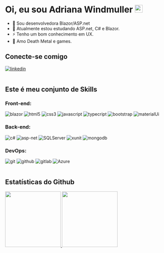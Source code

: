 # Oi, eu sou Adriana Windmuller <img src="https://media.giphy.com/media/hvRJCLFzcasrR4ia7z/giphy.gif" width="25px" alt="olá" >

- 🚀 Sou desenvolvedora Blazor/ASP.net
- 🌱 Atualmente estou estudando ASP.net, C# e Blazor.
- ⚡ Tenho um bom conhecimento em UX.
- 🤟 Amo Death Metal e games.

## **Conecte-se comigo**

<a href="https://www.linkedin.com/in/adrianawindmuller/">
<img alt="linkedin" src="https://img.shields.io/badge/LinkedIn-0077B5?style=for-the-badge&logo=linkedin&logoColor=white">
</a>
<br>
<br>

## **Este é meu conjunto de Skills**

### **Front-end:**

<div>
<img alt="blazor" src="https://img.shields.io/badge/BLAZOR-purple?style=for-the-badge&logo=blazor" />
  
<img alt="html5" src="https://img.shields.io/badge/HTML5-E34F26?style=for-the-badge&logo=html5&logoColor=white" />

<img alt="css3" src="https://img.shields.io/badge/CSS3-1572B6?style=for-the-badge&logo=css3&logoColor=white" />

<img alt="javascript" src="https://img.shields.io/badge/JavaScript-F7DF1E?style=for-the-badge&logo=javascript&logoColor=black" />

<img alt="typecript" src="https://img.shields.io/badge/TypeScript-007ACC?style=for-the-badge&logo=typescript&logoColor=white" />


<img alt="bootstrap" src="https://img.shields.io/badge/Bootstrap-563D7C?style=for-the-badge&logo=bootstrap&logoColor=white" />

<img alt="materialUi" src="https://img.shields.io/badge/Material--UI-0081CB?style=for-the-badge&logo=material-ui&logoColor=white" />
</div>

### **Back-end:**

<div>
<img alt="c#" src="https://img.shields.io/badge/C%23-239120?style=for-the-badge&logo=c-sharp&logoColor=white" />

<img alt="asp-net" src="https://img.shields.io/badge/ASP.NET-blue?style=for-the-badge" />

<img alt="SQLServer" src="https://img.shields.io/badge/Microsoft_SQL_Server-CC2927?style=for-the-badge&logo=microsoft-sql-server&logoColor=white" />

<img alt="xunit" src="https://img.shields.io/badge/xUnit-lightgrey?style=for-the-badge" />

<img alt="mongodb" src="https://img.shields.io/badge/MongoDB-4EA94B?style=for-the-badge&logo=mongodb&logoColor=white" />

</div>

### **DevOps:**

<div>
<img alt="git" src="https://img.shields.io/badge/git-%23F05033.svg?style=for-the-badge&logo=git&logoColor=white" />

<img alt="github" src="https://img.shields.io/badge/github-%23121011.svg?style=for-the-badge&logo=github&logoColor=white" />

<img alt="gitlab" src="https://img.shields.io/badge/GitLab-330F63?style=for-the-badge&logo=gitlab&logoColor=white" />
 
<img alt="Azure" src="https://img.shields.io/badge/Microsoft_Azure-0089D6?style=for-the-badge&logo=microsoft-azure&logoColor=white" />
</div>
<br>

## **Estatísticas do Github**

<div>
  <a href="https://github.com/adrianawindmuller">
  <img height="180em" src="https://github-readme-stats.vercel.app/api?username=adrianawindmuller&show_icons=true&theme=dracula&include_all_commits=true&count_private=true"/>

  <img height="180em" src="https://github-readme-stats.vercel.app/api/top-langs/?username=adrianawindmuller&layout=compact&langs_count=7&theme=dracula"/>
</div>
